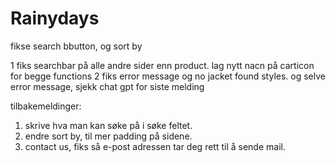 # Rainydays


fikse search bbutton, og sort by


1 fiks searchbar på alle andre sider enn product. lag nytt nacn på carticon for begge functions
2 fiks error message og no jacket found styles. og selve error message, sjekk chat gpt for siste melding



tilbakemeldinger: 
1. skrive hva man kan søke på i søke feltet. 
2. endre sort by, til mer padding på sidene.
3. contact us, fiks så e-post adressen tar deg rett til å sende mail. 